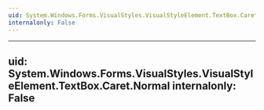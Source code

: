 ```yaml
---
uid: System.Windows.Forms.VisualStyles.VisualStyleElement.TextBox.Caret
internalonly: False
---
```


---
uid: System.Windows.Forms.VisualStyles.VisualStyleElement.TextBox.Caret.Normal
internalonly: False
---
